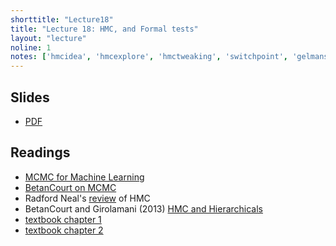 ```yaml
---
shorttitle: "Lecture18"
title: "Lecture 18: HMC, and Formal tests"
layout: "lecture"
noline: 1
notes: ['hmcidea', 'hmcexplore', 'hmctweaking', 'switchpoint', 'gelmanschools', 'gelmanschoolstheory']
---
```


## Slides

- [PDF](../slides/lecture18.pdf)

## Readings

- [MCMC for Machine Learning](http://www.cs.princeton.edu/courses/archive/spr06/cos598C/papers/AndrieuFreitasDoucetJordan2003.pdf)
- [BetanCourt on MCMC](https://arxiv.org/pdf/1701.02434.pdf)
- Radford Neal's [review](https://arxiv.org/pdf/1206.1901.pdf) of HMC
- BetanCourt and Girolamani (2013) [HMC and Hierarchicals](https://arxiv.org/abs/1312.0906)
- [textbook chapter 1](http://nbviewer.jupyter.org/github/CamDavidsonPilon/Probabilistic-Programming-and-Bayesian-Methods-for-Hackers/blob/master/Chapter1_Introduction/Ch1_Introduction_PyMC3.ipynb)
- [textbook chapter 2](http://nbviewer.jupyter.org/github/CamDavidsonPilon/Probabilistic-Programming-and-Bayesian-Methods-for-Hackers/blob/master/Chapter2_MorePyMC/Ch2_MorePyMC_PyMC3.ipynb)

